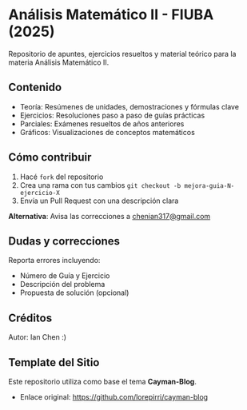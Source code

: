 # Análisis Matemático II - FIUBA (2025)

Repositorio de apuntes, ejercicios resueltos y material teórico para la materia Análisis Matemático II.

## Contenido
- Teoría: Resúmenes de unidades, demostraciones y fórmulas clave
- Ejercicios: Resoluciones paso a paso de guías prácticas
- Parciales: Exámenes resueltos de años anteriores
- Gráficos: Visualizaciones de conceptos matemáticos

## Cómo contribuir
1. Hacé `fork` del repositorio
2. Crea una rama con tus cambios `git checkout -b mejora-guia-N-ejercicio-X`
3. Envía un Pull Request con una descripción clara

**Alternativa**: Avisa las correcciones a chenian317@gmail.com

## Dudas y correcciones
Reporta errores incluyendo:
- Número de Guía y Ejercicio
- Descripción del problema
- Propuesta de solución (opcional)


## Créditos
Autor: Ian Chen :)


## Template del Sitio

Este repositorio utiliza como base el tema **Cayman-Blog**.  
- Enlace original: https://github.com/lorepirri/cayman-blog
